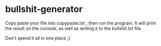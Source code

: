 # bullshit-generator


Copy paste your file into copypaste.txt , then run the program. It will print the result on the console, as well as writing it to the bullshit.txt file

Don't spend it all in one place ;)
